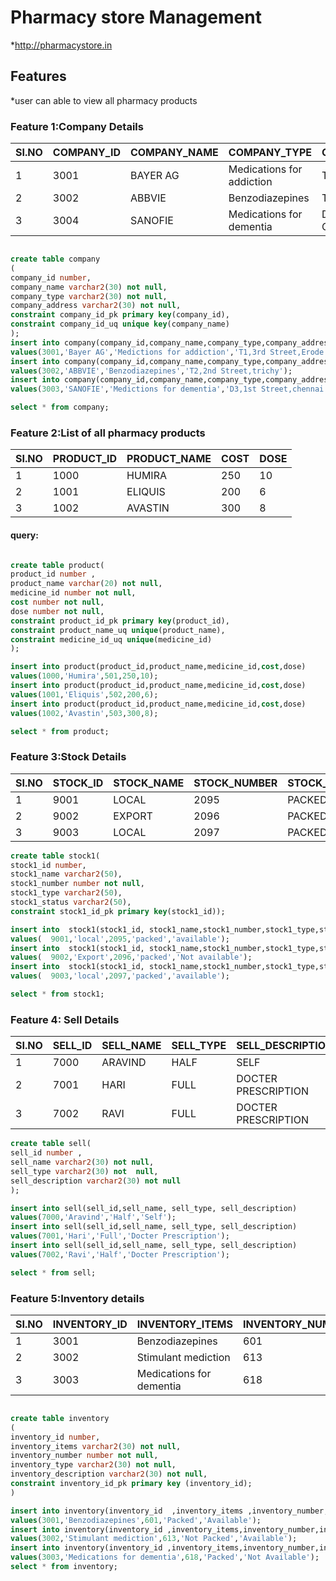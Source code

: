 # Pharmacy store Management
*http://pharmacystore.in
## Features
*user can able to view all pharmacy products
### Feature 1:Company Details

| SI.NO | COMPANY_ID | COMPANY_NAME | COMPANY_TYPE              | COMPANY_ADDRESS            |
|-------|------------|--------------|---------------------------|----------------------------|
| 1     | 3001       | BAYER AG     | Medications for addiction | T1,3rd street, Erode       |
| 2     | 3002       | ABBVIE       | Benzodiazepines           | T2,2nd street, Trichy      |
| 3     | 3004       | SANOFIE      | Medications for dementia  | D3,1st street, Chennai     |



```sql

create table company
(
company_id number,
company_name varchar2(30) not null,
company_type varchar2(30) not null,
company_address varchar2(30) not null,
constraint company_id_pk primary key(company_id),
constraint company_id_uq unique key(company_name)
);
insert into company(company_id,company_name,company_type,company_address)
values(3001,'Bayer AG','Medictions for addiction','T1,3rd Street,Erode');
insert into company(company_id,company_name,company_type,company_address)
values(3002,'ABBVIE','Benzodiazepines','T2,2nd Street,trichy');
insert into company(company_id,company_name,company_type,company_address)
values(3003,'SANOFIE','Medictions for dementia','D3,1st Street,chennai');

select * from company;


```
### Feature 2:List of all pharmacy products

| SI.NO | PRODUCT_ID | PRODUCT_NAME | COST | DOSE |
|-------|------------|--------------|------|------|
| 1     | 1000       | HUMIRA       | 250  | 10   |
| 2     | 1001       | ELIQUIS      | 200  | 6    |
| 3     | 1002       | AVASTIN      | 300  | 8    |




#### query:

```sql

create table product(
product_id number ,
product_name varchar(20) not null,
medicine_id number not null,
cost number not null,
dose number not null,
constraint product_id_pk primary key(product_id),
constraint product_name_uq unique(product_name),
constraint medicine_id_uq unique(medicine_id)
);

insert into product(product_id,product_name,medicine_id,cost,dose)
values(1000,'Humira',501,250,10);
insert into product(product_id,product_name,medicine_id,cost,dose)
values(1001,'Eliquis',502,200,6);
insert into product(product_id,product_name,medicine_id,cost,dose)
values(1002,'Avastin',503,300,8);

select * from product;
```

### Feature 3:Stock Details

| SI.NO | STOCK_ID | STOCK_NAME | STOCK_NUMBER | STOCK_TYPE | STOCK_STATUS      |
|-------|----------|------------|--------------|------------|-------------------|
| 1     | 9001     | LOCAL      | 2095         | PACKED     | AVAILABLE         |
| 2     | 9002     | EXPORT     | 2096         | PACKED     | NOT AVAILABLE     |
| 3     | 9003     | LOCAL      | 2097         | PACKED     | AVAILABLE         |

```sql
create table stock1(
stock1_id number,
stock1_name varchar2(50),
stock1_number number not null,
stock1_type varchar2(50),
stock1_status varchar2(50),
constraint stock1_id_pk primary key(stock1_id));

insert into  stock1(stock1_id, stock1_name,stock1_number,stock1_type,stock1_status )
values(  9001,'local',2095,'packed','available');
insert into  stock1(stock1_id, stock1_name,stock1_number,stock1_type,stock1_status )
values(  9002,'Export',2096,'packed','Not available');
insert into  stock1(stock1_id, stock1_name,stock1_number,stock1_type,stock1_status)
values(  9003,'local',2097,'packed','available');

select * from stock1;

```
### Feature 4: Sell Details

| SI.NO | SELL_ID | SELL_NAME | SELL_TYPE | SELL_DESCRIPTION    |
|-------|---------|-----------|-----------|---------------------|
| 1     | 7000    | ARAVIND   | HALF      | SELF                |
| 2     | 7001    | HARI      | FULL      | DOCTER PRESCRIPTION |
| 3     | 7002    | RAVI      | FULL      | DOCTER PRESCRIPTION |

```sql
create table sell(
sell_id number ,
sell_name varchar2(30) not null,
sell_type varchar2(30) not  null,
sell_description varchar2(30) not null
);

insert into sell(sell_id,sell_name, sell_type, sell_description)
values(7000,'Aravind','Half','Self');
insert into sell(sell_id,sell_name, sell_type, sell_description)
values(7001,'Hari','Full','Docter Prescription');
insert into sell(sell_id,sell_name, sell_type, sell_description)
values(7002,'Ravi','Half','Docter Prescription');

select * from sell;
```

### Feature 5:Inventory details

| SI.NO | INVENTORY_ID | INVENTORY_ITEMS          | INVENTORY_NUMBER | INVENTORY_TYPE | INVENTORY_STATUS      |
|-------|--------------|--------------------------|------------------|----------------|-----------------------|
| 1     | 3001         | Benzodiazepines          | 601              | Packed         | Available             |
| 2     | 3002         | Stimulant mediction      | 613              | Not packed     | Available             |
| 3     | 3003         | Medications for dementia | 618              | Packed         | Not Available         |

```sql

create table inventory 
(
inventory_id number,
inventory_items varchar2(30) not null,
inventory_number number not null,
inventory_type varchar2(30) not null,
inventory_description varchar2(30) not null,
constraint inventory_id_pk primary key (inventory_id);
)

insert into inventory(inventory_id  ,inventory_items ,inventory_number,inventory_type,inventory_description)
values(3001,'Benzodiazepines',601,'Packed','Available');
insert into inventory(inventory_id ,inventory_items,inventory_number,inventory_type,inventory_description)
values(3002,'Stimulant mediction',613,'Not Packed','Available');
insert into inventory(inventory_id ,inventory_items,inventory_number,inventory_type,inventory_description)
values(3003,'Medications for dementia',618,'Packed','Not Available');
select * from inventory;

```

